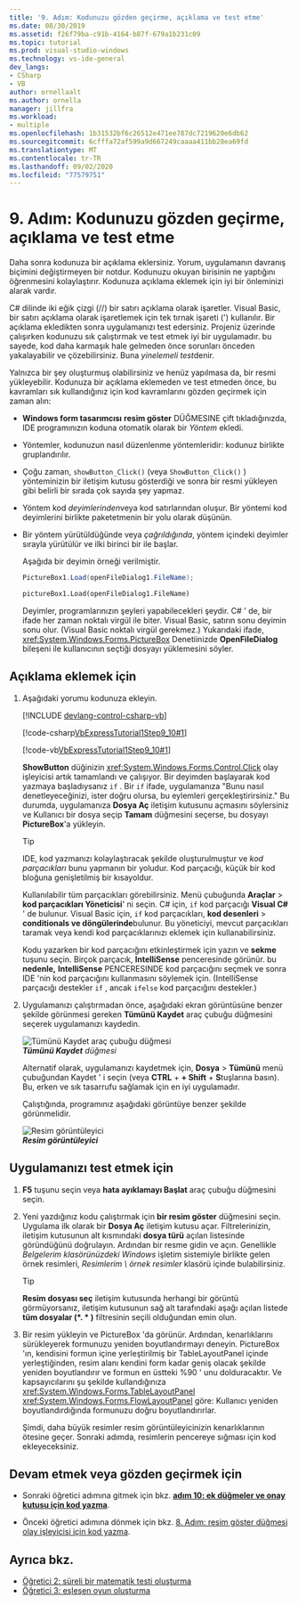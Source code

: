 ```yaml
---
title: '9. Adım: Kodunuzu gözden geçirme, açıklama ve test etme'
ms.date: 08/30/2019
ms.assetid: f26f79ba-c91b-4164-b87f-679a1b231c09
ms.topic: tutorial
ms.prod: visual-studio-windows
ms.technology: vs-ide-general
dev_langs:
- CSharp
- VB
author: ornellaalt
ms.author: ornella
manager: jillfra
ms.workload:
- multiple
ms.openlocfilehash: 1b31532bf6c26512e471ee787dc7219620e6db62
ms.sourcegitcommit: 6cfffa72af599a9d667249caaaa411bb28ea69fd
ms.translationtype: MT
ms.contentlocale: tr-TR
ms.lasthandoff: 09/02/2020
ms.locfileid: "77579751"
---
```

# <a name="step-9-review-comment-and-test-your-code"></a>9. Adım: Kodunuzu gözden geçirme, açıklama ve test etme

Daha sonra kodunuza bir açıklama eklersiniz. Yorum, uygulamanın davranış biçimini değiştirmeyen bir notdur. Kodunuzu okuyan birisinin ne yaptığını öğrenmesini kolaylaştırır. Kodunuza açıklama eklemek için iyi bir önleminizi alarak vardır.

C# dilinde iki eğik çizgi (//) bir satırı açıklama olarak işaretler. Visual Basic, bir satırı açıklama olarak işaretlemek için tek tırnak işareti (') kullanılır. Bir açıklama ekledikten sonra uygulamanızı test edersiniz. Projeniz üzerinde çalışırken kodunuzu sık çalıştırmak ve test etmek iyi bir uygulamadır. bu sayede, kod daha karmaşık hale gelmeden önce sorunları önceden yakalayabilir ve çözebilirsiniz. Buna *yinelemeli test*denir.

Yalnızca bir şey oluşturmuş olabilirsiniz ve henüz yapılmasa da, bir resmi yükleyebilir. Kodunuza bir açıklama eklemeden ve test etmeden önce, bu kavramları sık kullandığınız için kod kavramlarını gözden geçirmek için zaman alın:

- **Windows form tasarımcısı** **resim göster** DÜĞMESINE çift tıkladığınızda, IDE programınızın koduna otomatik olarak bir *Yöntem* ekledi.

- Yöntemler, kodunuzun nasıl düzenlenme yöntemleridir: kodunuz birlikte gruplandırılır.

- Çoğu zaman, `showButton_Click()` (veya `ShowButton_Click()` ) yönteminizin bir iletişim kutusu gösterdiği ve sonra bir resmi yükleyen gibi belirli bir sırada çok sayıda şey yapmaz.

- Yöntem kod *deyimlerinden*veya kod satırlarından oluşur. Bir yöntemi kod deyimlerini birlikte paketetmenin bir yolu olarak düşünün.

- Bir yöntem yürütüldüğünde veya *çağrıldığında*, yöntem içindeki deyimler sırayla yürütülür ve ilki birinci bir ile başlar.

   Aşağıda bir deyimin örneği verilmiştir.

  ```csharp
  PictureBox1.Load(openFileDialog1.FileName);
  ```

  ```vb
  pictureBox1.Load(openFileDialog1.FileName)
  ```

   Deyimler, programlarınızın şeyleri yapabilecekleri şeydir. C# ' de, bir ifade her zaman noktalı virgül ile biter. Visual Basic, satırın sonu deyimin sonu olur. (Visual Basic noktalı virgül gerekmez.) Yukarıdaki ifade, <xref:System.Windows.Forms.PictureBox> Denetiinizde **OpenFileDialog** bileşeni ile kullanıcının seçtiği dosyayı yüklemesini söyler.

## <a name="to-add-comments"></a>Açıklama eklemek için

1. Aşağıdaki yorumu kodunuza ekleyin.

     [!INCLUDE [devlang-control-csharp-vb](./includes/devlang-control-csharp-vb.md)]

     [!code-csharp[VbExpressTutorial1Step9_10#1](../ide/codesnippet/CSharp/step-9-review-comment-and-test-your-code_1.cs)]

     [!code-vb[VbExpressTutorial1Step9_10#1](../ide/codesnippet/VisualBasic/step-9-review-comment-and-test-your-code_1.vb)]

    **ShowButton** düğinizin <xref:System.Windows.Forms.Control.Click> olay işleyicisi artık tamamlandı ve çalışıyor. Bir deyimden başlayarak kod yazmaya başladıysanız `if` . Bir `if` ifade, uygulamanıza "Bunu nasıl denetleyeceğinizi, ister doğru olursa, bu eylemleri gerçekleştirirsiniz." Bu durumda, uygulamanıza **Dosya Aç** iletişim kutusunu açmasını söylersiniz ve Kullanıcı bir dosya seçip **Tamam** düğmesini seçerse, bu dosyayı **PictureBox**'a yükleyin.

    > [!TIP]
    > IDE, kod yazmanızı kolaylaştıracak şekilde oluşturulmuştur ve *kod parçacıkları* bunu yapmanın bir yoludur. Kod parçacığı, küçük bir kod bloğuna genişletilmiş bir kısayoldur.
    >
    >  Kullanılabilir tüm parçacıkları görebilirsiniz. Menü çubuğunda **Araçlar**  >  **kod parçacıkları Yöneticisi**' ni seçin. C# için, `if` kod parçacığı **Visual C#** ' de bulunur. Visual Basic için, `if` kod parçacıkları, **kod desenleri**  >  **conditionals ve döngülerinde**bulunur. Bu yöneticiyi, mevcut parçacıkları taramak veya kendi kod parçacıklarınızı eklemek için kullanabilirsiniz.
    >
    >  Kodu yazarken bir kod parçacığını etkinleştirmek için yazın ve **sekme** tuşunu seçin. Birçok parçacık, **IntelliSense** penceresinde görünür. bu **nedenle,** **IntelliSense** PENCERESINDE kod parçacığını seçmek ve sonra IDE 'nin kod parçacığını kullanmasını söylemek için. (IntelliSense parçacığı destekler `if` , ancak `ifelse` kod parçacığını destekler.)

1. Uygulamanızı çalıştırmadan önce, aşağıdaki ekran görüntüsüne benzer şekilde görünmesi gereken **Tümünü Kaydet** araç çubuğu düğmesini seçerek uygulamanızı kaydedin.

     ![Tümünü Kaydet araç çubuğu düğmesi](../ide/media/express_iconsaveall.png)<br>
***Tümünü Kaydet*** *düğmesi*

     Alternatif olarak, uygulamanızı kaydetmek için, **Dosya**  >  **Tümünü** menü çubuğundan Kaydet ' i seçin (veya **CTRL** + **+ Shift** + **S**tuşlarına basın). Bu, erken ve sık tasarrufu sağlamak için en iyi uygulamadır.

     Çalıştığında, programınız aşağıdaki görüntüye benzer şekilde görünmelidir.

     ![Resim görüntüleyici](../ide/media/express_pictureviewerdonerun.png)<br>***Resim görüntüleyici***

## <a name="to-test-your-app"></a>Uygulamanızı test etmek için

1. **F5** tuşunu seçin veya **hata ayıklamayı Başlat** araç çubuğu düğmesini seçin.

1. Yeni yazdığınız kodu çalıştırmak için **bir resim göster** düğmesini seçin. Uygulama ilk olarak bir **Dosya Aç** iletişim kutusu açar. Filtrelerinizin, iletişim kutusunun alt kısmındaki **dosya türü** açılan listesinde göründüğünü doğrulayın. Ardından bir resme gidin ve açın. Genellikle *Belgelerim klasörünüzdeki Windows* işletim sistemiyle birlikte gelen örnek resimleri, *Resimlerim \ örnek resimler* klasörü içinde bulabilirsiniz.

    > [!TIP]
    > **Resim dosyası seç** iletişim kutusunda herhangi bir görüntü görmüyorsanız, iletişim kutusunun sağ alt tarafındaki aşağı açılan listede **tüm dosyalar (*. \* )** filtresinin seçili olduğundan emin olun.

1. Bir resim yükleyin ve PictureBox 'da görünür. Ardından, kenarlıklarını sürükleyerek formunuzu yeniden boyutlandırmayı deneyin. PictureBox 'ın, kendisini formun içine yerleştirilmiş bir TableLayoutPanel içinde yerleştiğinden, resim alanı kendini form kadar geniş olacak şekilde yeniden boyutlandırır ve formun en üstteki %90 ' unu dolduracaktır. Ve kapsayıcılarını şu şekilde kullandığınıza <xref:System.Windows.Forms.TableLayoutPanel> <xref:System.Windows.Forms.FlowLayoutPanel> göre: Kullanıcı yeniden boyutlandırdığında formunuzu doğru boyutlandırırlar.

     Şimdi, daha büyük resimler resim görüntüleyicinizin kenarlıklarının ötesine geçer. Sonraki adımda, resimlerin pencereye sığması için kod ekleyeceksiniz.

## <a name="to-continue-or-review"></a>Devam etmek veya gözden geçirmek için

- Sonraki öğretici adımına gitmek için bkz. **[adım 10: ek düğmeler ve onay kutusu için kod yazma](../ide/step-10-write-code-for-additional-buttons-and-a-check-box.md)**.

- Önceki öğretici adımına dönmek için bkz. [8. Adım: resim göster düğmesi olay işleyicisi için kod yazma](../ide/step-8-write-code-for-the-show-a-picture-button-event-handler.md).

## <a name="see-also"></a>Ayrıca bkz.

* [Öğretici 2: süreli bir matematik testi oluşturma](tutorial-2-create-a-timed-math-quiz.md)
* [Öğretici 3: eşleşen oyun oluşturma](tutorial-3-create-a-matching-game.md)
